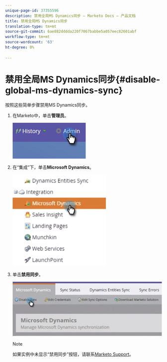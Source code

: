 ```yaml
---
unique-page-id: 37355596
description: 禁用全局MS Dynamics同步 — Marketo Docs — 产品文档
title: 禁用全局MS Dynamics同步
translation-type: tm+mt
source-git-commit: 6ae882dddda220f7067babbe5a057eec82601abf
workflow-type: tm+mt
source-wordcount: '63'
ht-degree: 0%

---
```



# 禁用全局MS Dynamics同步{#disable-global-ms-dynamics-sync}

按照这些简单步骤禁用MS Dynamics同步。

1. 在Marketo中，单击&#x200B;**管理员**。

   ![](assets/one.png)

1. 在“集成”下，单击&#x200B;**Microsoft Dynamics**。

   ![](assets/two.png)

1. 单击&#x200B;**禁用同步**。

   ![](assets/three.png)

   >[!NOTE]
   >
   >如果实例中未显示“禁用同步”按钮，请联系[Marketo Support](https://nation.marketo.com/t5/Support/ct-p/Support)。
